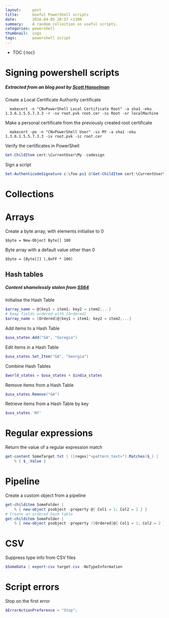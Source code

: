 ```yaml
---
layout:     post
title:      Useful PowerShell scripts
date:       2016-04-05 20:57 +1300
summary:    A random collection os useful scripts.
categories: powershell
thumbnail:  cogs
tags:       powershell script
---
```


* TOC
{:toc}

# Signing powershell scripts

##### Extracted from an blog post by [Scott Hanselman][1]

Create a Local Certificate Authority certificate

```
  makecert -n "CN=PowerShell Local Certificate Root" -a sha1 -eku 1.3.6.1.5.5.7.3.3 -r -sv root.pvk root.cer -ss Root -sr localMachine
```

Make a personal certificate from the previously created root certificate

```
  makecert -pe -n "CN=PowerShell User" -ss MY -a sha1 -eku 1.3.6.1.5.5.7.3.3 -iv root.pvk -ic root.cer
```

Verify the certificates in PowerShell

```powershell
Get-ChildItem cert:\CurrentUser\My -codesign
```

Sign a script

```powershell
Set-AuthenticodeSignature c:\foo.ps1 @(Get-ChildItem cert:\CurrentUser\My -codesign)[0]
```


# Collections

# Arrays

Create a byte array, with elements initialise to 0

```
$byte = New-Object Byte[] 100
```
 
Byte array with a default value other than 0

```
$byte = [Byte[]] (,0xFF * 100)
```

## Hash tables

##### Content shamelessly stolen from [SS64][2]

Initialise the Hash Table

```powershell
$array_name = @{key1 = item1; key2 = item2;...} 
# Keep fields ordered with [Ordered]
$array_name = [Ordered]@{key1 = item1; key2 = item2;...}
```

Add items to a Hash Table

```powershell
$usa_states.Add("GA", "Goregia")
```

Edit items in a Hash Table

```powershell
$usa_states.Set_Item("GA", "Georgia")
```

Combine Hash Tables

```powershell
$world_states = $usa_states + $india_states
```

Remove items from a Hash Table

```powershell
$usa_states.Remove("GA")
```

Retrieve items from a Hash Table by key

```powershell
$usa_states.'NY'
```

# Regular expressions

Return the value of a regular expression match

```powershell
get-content SomeTarget.txt | ([regex]"<pattern_text>").Matches($_) | 
    % { $_.Value }
```

# Pipeline

Create a custom object from a pipeline

```powershell
get-childitem SomeFolder | 
    % { new-object psobject -property @{ Col1 = 1; Col2 = 2 } }
# Create an ordered hash table
get-childitem SomeFolder | 
    % { new-object psobject -property ([Ordered]@{ Col1 = 1; Col2 = 2 }) }
```

# CSV

Suppress type info from CSV files

```powershell
$SomeData | export-csv target.csv -NoTypeInformation
```

# Script errors

Stop on the first error

```powershell
$ErrorActionPreference = "Stop";
```

[1]: http://www.hanselman.com/blog/SigningPowerShellScripts.aspx
[2]: http://ss64.com/ps/syntax-hash-tables.html